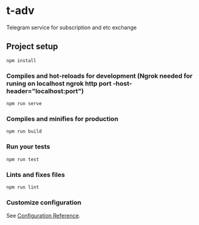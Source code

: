 # t-adv

Telegram service for subscription and etc exchange

## Project setup

```
npm install
```

### Compiles and hot-reloads for development (Ngrok needed for runing on localhost ngrok http port -host-header="localhost:port")

```
npm run serve
```

### Compiles and minifies for production

```
npm run build
```

### Run your tests

```
npm run test
```

### Lints and fixes files

```
npm run lint
```

### Customize configuration

See [Configuration Reference](https://cli.vuejs.org/config/).
